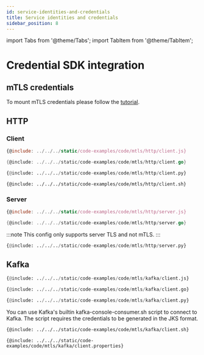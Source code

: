 ```yaml
---
id: service-identities-and-credentials
title: Service identities and credentials
sidebar_position: 8
---
```

import Tabs from '@theme/Tabs';
import TabItem from '@theme/TabItem';

# Credential SDK integration

## mTLS credentials

To mount mTLS credentials please follow the [tutorial](/documentation/quick-tutorials/mtls).

## HTTP
### Client

<Tabs>
<TabItem value="js" label="JS" default>

```js
{@include: ../../../static/code-examples/code/mtls/http/client.js}
```
</TabItem>
<TabItem value="go" label="GO">

```go
{@include: ../../../static/code-examples/code/mtls/http/client.go}
```
</TabItem>
<TabItem value="python" label="Python">

```python
{@include: ../../../static/code-examples/code/mtls/http/client.py}
```
</TabItem>
<TabItem value="curl" label="cURL">

```shell
{@include: ../../../static/code-examples/code/mtls/http/client.sh}
```
</TabItem>
</Tabs>

### Server

<Tabs>
<TabItem value="js" label="JS" default>

```js
{@include: ../../../static/code-examples/code/mtls/http/server.js}
```
</TabItem>
<TabItem value="go" label="GO">

```go
{@include: ../../../static/code-examples/code/mtls/http/server.go}
```
</TabItem>
<TabItem value="python" label="Python">

:::note
This config only supports server TLS and not mTLS.
:::

```python
{@include: ../../../static/code-examples/code/mtls/http/server.py}
```
</TabItem>
</Tabs>

## Kafka
<Tabs>
<TabItem value="js" label="JS" default>

```python
{@include: ../../../static/code-examples/code/mtls/kafka/client.js}
```
</TabItem>
<TabItem value="go" label="GO">

```python
{@include: ../../../static/code-examples/code/mtls/kafka/client.go}
```
</TabItem>
<TabItem value="python" label="Python">

```python
{@include: ../../../static/code-examples/code/mtls/kafka/client.py}
```
</TabItem>
<TabItem value="bash" label="Bash" default>
You can use Kafka's builtin kafka-console-consumer.sh script to connect to Kafka. The script requires the credentials
to be generated in the JKS format.
<Tabs>
<TabItem value="bash" label="Bash" default>

```bash
{@include: ../../../static/code-examples/code/mtls/kafka/client.sh}
```
</TabItem>
<TabItem value="client.properties" label="client.properties">

```properties
{@include: ../../../static/code-examples/code/mtls/kafka/client.properties}
```
</TabItem>
</Tabs>
</TabItem>
</Tabs>